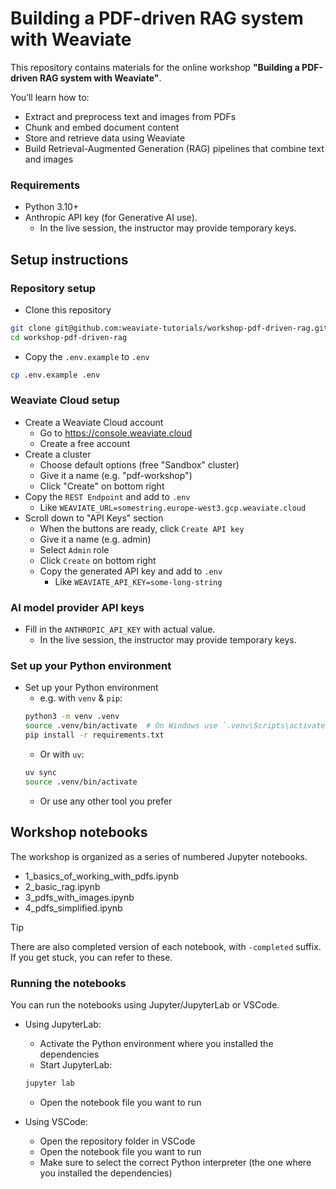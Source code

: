 # Building a PDF-driven RAG system with Weaviate

This repository contains materials for the online workshop **"Building a PDF-driven RAG system with Weaviate"**.

You’ll learn how to:
- Extract and preprocess text and images from PDFs
- Chunk and embed document content
- Store and retrieve data using Weaviate
- Build Retrieval-Augmented Generation (RAG) pipelines that combine text and images

### Requirements

- Python 3.10+
- Anthropic API key (for Generative AI use).
    - In the live session, the instructor may provide temporary keys.

## Setup instructions

### Repository setup

- Clone this repository

```bash
git clone git@github.com:weaviate-tutorials/workshop-pdf-driven-rag.git
cd workshop-pdf-driven-rag
```

- Copy the `.env.example` to `.env`

```bash
cp .env.example .env
```

### Weaviate Cloud setup

- Create a Weaviate Cloud account
    - Go to https://console.weaviate.cloud
    - Create a free account
- Create a cluster
    - Choose default options (free "Sandbox" cluster)
    - Give it a name (e.g. "pdf-workshop")
    - Click "Create" on bottom right
- Copy the `REST Endpoint` and add to `.env`
    - Like `WEAVIATE_URL=somestring.europe-west3.gcp.weaviate.cloud`
- Scroll down to "API Keys" section
    - When the buttons are ready, click `Create API key`
    - Give it a name (e.g. admin)
    - Select `Admin` role
    - Click `Create` on bottom right
    - Copy the generated API key and add to `.env`
        - Like `WEAVIATE_API_KEY=some-long-string`

### AI model provider API keys

- Fill in the `ANTHROPIC_API_KEY` with actual value.
    - In the live session, the instructor may provide temporary keys.

### Set up your Python environment

- Set up your Python environment
    - e.g. with `venv` & `pip`:
    ```bash
    python3 -m venv .venv
    source .venv/bin/activate  # On Windows use `.venv\Scripts\activate.bat`
    pip install -r requirements.txt
    ```
    - Or with `uv`:
    ```bash
    uv sync
    source .venv/bin/activate
    ```
    - Or use any other tool you prefer

## Workshop notebooks

The workshop is organized as a series of numbered Jupyter notebooks.
- 1_basics_of_working_with_pdfs.ipynb
- 2_basic_rag.ipynb
- 3_pdfs_with_images.ipynb
- 4_pdfs_simplified.ipynb

> [!TIP]
> There are also completed version of each notebook, with `-completed` suffix. If you get stuck, you can refer to these.

### Running the notebooks

You can run the notebooks using Jupyter/JupyterLab or VSCode.

- Using JupyterLab:
    - Activate the Python environment where you installed the dependencies
    - Start JupyterLab:
    ```bash
    jupyter lab
    ```
    - Open the notebook file you want to run

- Using VSCode:
    - Open the repository folder in VSCode
    - Open the notebook file you want to run
    - Make sure to select the correct Python interpreter (the one where you installed the dependencies)
